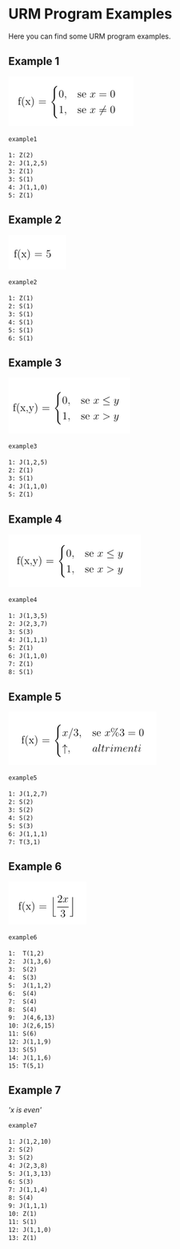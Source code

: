 # URM Program Examples
Here you can find some URM program examples.

## Example 1
![example1](./example1.png)

```
example1

1: Z(2)
2: J(1,2,5)
3: Z(1)
3: S(1)
4: J(1,1,0)
5: Z(1)
```

## Example 2
![example2](./example2.png)

```
example2

1: Z(1)
2: S(1)
3: S(1)
4: S(1)
5: S(1)
6: S(1)
```

## Example 3
![example3](./example3.png)

```
example3

1: J(1,2,5)
2: Z(1)
3: S(1)
4: J(1,1,0)
5: Z(1)
```

## Example 4
![example4](./example4.png)

```
example4

1: J(1,3,5)
2: J(2,3,7)
3: S(3)
4: J(1,1,1)
5: Z(1)
6: J(1,1,0)
7: Z(1)
8: S(1)
```

## Example 5
![example5](./example5.png)

```
example5

1: J(1,2,7)
2: S(2)
3: S(2)
4: S(2)
5: S(3)
6: J(1,1,1)
7: T(3,1)
```

## Example 6
![example6](./example6.png)

```
example6

1:  T(1,2)
2:  J(1,3,6)
3:  S(2)
4:  S(3)
5:  J(1,1,2)
6:  S(4)
7:  S(4)
8:  S(4)
9:  J(4,6,13)
10: J(2,6,15)
11: S(6)
12: J(1,1,9)
13: S(5)
14: J(1,1,6)
15: T(5,1)
```

## Example 7
*'x is even'*

```
example7

1: J(1,2,10)
2: S(2)
3: S(2)
4: J(2,3,8)
5: J(1,3,13)
6: S(3)
7: J(1,1,4)
8: S(4)
9: J(1,1,1)
10: Z(1)
11: S(1)
12: J(1,1,0)
13: Z(1)
```
